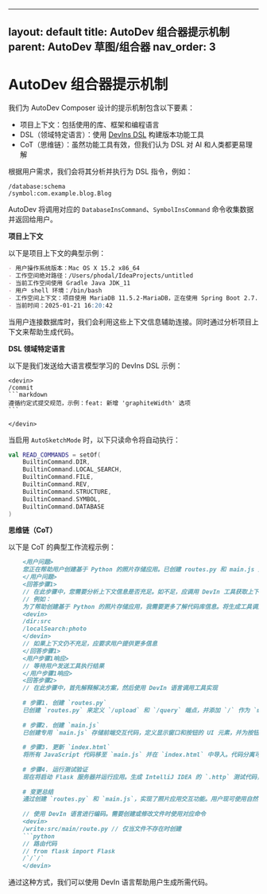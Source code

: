 

---
layout: default
title: AutoDev 组合器提示机制
parent: AutoDev 草图/组合器
nav_order: 3
---

# AutoDev 组合器提示机制

我们为 AutoDev Composer 设计的提示机制包含以下要素：

- 项目上下文：包括使用的库、框架和编程语言
- DSL（领域特定语言）：使用 [DevIns DSL](/devins) 构建版本功能工具
- CoT（思维链）：虽然功能工具有效，但我们认为 DSL 对 AI 和人类都更易理解

根据用户需求，我们会将其分析并执行为 DSL 指令，例如：

```devin
/database:schema
/symbol:com.example.blog.Blog
```

AutoDev 将调用对应的 `DatabaseInsCommand`、`SymbolInsCommand` 命令收集数据并返回给用户。

**项目上下文**

以下是项目上下文的典型示例：

```markdown
- 用户操作系统版本：Mac OS X 15.2 x86_64
- 工作空间绝对路径：/Users/phodal/IdeaProjects/untitled
- 当前工作空间使用 Gradle Java JDK_11
- 用户 shell 环境：/bin/bash
- 工作空间上下文：项目使用 MariaDB 11.5.2-MariaDB，正在使用 Spring Boot 2.7.10、Spring MVC、JDBC 构建 RESTful API
- 当前时间：2025-01-21 16:20:42
```

当用户连接数据库时，我们会利用这些上下文信息辅助连接。同时通过分析项目上下文来帮助生成代码。

**DSL 领域特定语言**

以下是我们发送给大语言模型学习的 DevIns DSL 示例：

    <devin>
    /commit
    ```markdown
    遵循约定式提交规范，示例：feat: 新增 'graphiteWidth' 选项
    ```
    
    </devin>

当启用 `AutoSketchMode` 时，以下只读命令将自动执行：

```kotlin
val READ_COMMANDS = setOf(
    BuiltinCommand.DIR,
    BuiltinCommand.LOCAL_SEARCH,
    BuiltinCommand.FILE,
    BuiltinCommand.REV,
    BuiltinCommand.STRUCTURE,
    BuiltinCommand.SYMBOL,
    BuiltinCommand.DATABASE
)
```

**思维链（CoT）**

以下是 CoT 的典型工作流程示例：
    
```markdown
    <用户问题>
    您正在帮助用户创建基于 Python 的照片存储应用。已创建 routes.py 和 main.js 文件，并更新了 main.html 文件。
    </用户问题>
    <回答步骤1>
    // 在此步骤中，您需要分析上下文信息是否充足。如不足，应调用 DevIn 工具获取上下文
    // 例如：
    为了帮助创建基于 Python 的照片存储应用，我需要更多了解代码库信息。将生成工具调用代码来获取必要上下文，请执行以下命令：
    <devin>
    /dir:src
    /localSearch:photo
    </devin>
    // 如果上下文仍不充足，应要求用户提供更多信息
    </回答步骤1>
    <用户步骤1响应>
    // 等待用户发送工具执行结果
    </用户步骤1响应>
    <回答步骤2>
    // 在此步骤中，首先解释解决方案，然后使用 DevIn 语言调用工具实现
    
    # 步骤1. 创建 `routes.py`
    已创建 `routes.py` 来定义 `/upload` 和 `/query` 端点，并添加 `/` 作为 `main.html` 的端点
    
    # 步骤2. 创建 `main.js`
    已创建专用 `main.js` 存储前端交互代码，定义显示窗口和按钮的 UI 元素，并为按钮创建事件监听器
    
    # 步骤3. 更新 `index.html`
    将所有 JavaScript 代码移至 `main.js` 并在 `index.html` 中导入。代码分离可提高组织性、可读性、可维护性和复用性
    
    # 步骤4. 运行测试验证
    现在将启动 Flask 服务器并运行应用。生成 IntelliJ IDEA 的 `.http` 测试代码，您可以通过网站尝试上传和搜索照片来验证功能
    
    # 变更总结
    通过创建 `routes.py` 和 `main.js`，实现了照片应用交互功能。用户现可使用自然语言查询上传和搜索照片，同时优化了代码组织结构。运行应用进行测试，如遇问题或需新增功能请告知！
    
    // 使用 DevIn 语言进行编码。需要创建或修改文件时使用对应命令
    <devin>
    /write:src/main/route.py // 仅当文件不存在时创建
    ```python
    // 路由代码
    // from flask import Flask
    /`/`/`
    </devin>
```

通过这种方式，我们可以使用 DevIn 语言帮助用户生成所需代码。